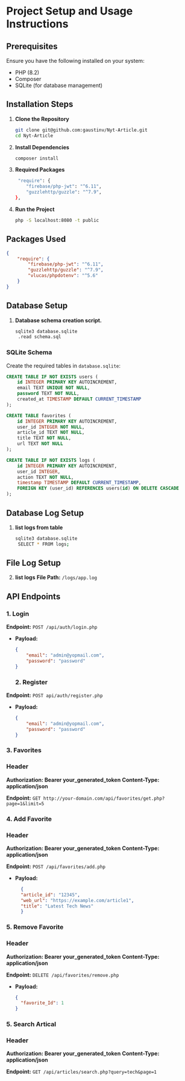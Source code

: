 # Project Setup and Usage Instructions

## Prerequisites
Ensure you have the following installed on your system:
- PHP (8.2)
- Composer
- SQLite (for database management)

## Installation Steps

1. **Clone the Repository**
   ```sh
   git clone git@github.com:gaustinv/Nyt-Article.git
   cd Nyt-Article
   ```

2. **Install Dependencies**
   ```sh
   composer install
   ```

3. **Required Packages**
    ```sh
     "require": {
        "firebase/php-jwt": "^6.11",
        "guzzlehttp/guzzle": "^7.9",
    },
    ```

4. **Run the Project**
   ```sh
   php -S localhost:8080 -t public
   ```

## Packages Used
```json
{
    "require": {
        "firebase/php-jwt": "^6.11",
        "guzzlehttp/guzzle": "^7.9",
        "vlucas/phpdotenv": "^5.6"
    }
}
```

## Database Setup

1. **Database schema creation script.**
   ```sh
   sqlite3 database.sqlite
    .read schema.sql
   ```

### SQLite Schema
Create the required tables in `database.sqlite`:
```sql
CREATE TABLE IF NOT EXISTS users (
    id INTEGER PRIMARY KEY AUTOINCREMENT,
    email TEXT UNIQUE NOT NULL,
    password TEXT NOT NULL,
    created_at TIMESTAMP DEFAULT CURRENT_TIMESTAMP
);

CREATE TABLE favorites (
    id INTEGER PRIMARY KEY AUTOINCREMENT,
    user_id INTEGER NOT NULL,
    article_id TEXT NOT NULL,
    title TEXT NOT NULL,
    url TEXT NOT NULL
);

CREATE TABLE IF NOT EXISTS logs (
    id INTEGER PRIMARY KEY AUTOINCREMENT,
    user_id INTEGER,
    action TEXT NOT NULL,
    timestamp TIMESTAMP DEFAULT CURRENT_TIMESTAMP,
    FOREIGN KEY (user_id) REFERENCES users(id) ON DELETE CASCADE
);
```
## Database Log Setup

1. **list logs from table**
   ```sh
   sqlite3 database.sqlite
    SELECT * FROM logs;
   ```
## File Log Setup 

2. **list logs**
**File Path:** `/logs/app.log`

## API Endpoints

### 1. Login
**Endpoint:** `POST /api/auth/login.php`
- **Payload:**
  ```json
  {
      "email": "admin@yopmail.com",
      "password": "password"
  }
  ```
  ### 2. Register
**Endpoint:** `POST api/auth/register.php`
- **Payload:**
  ```json
  {
      "email": "admin@yopmail.com",
      "password": "password"
  }
  ```
### 3. Favorites

### Header
**Authorization: Bearer your_generated_token**
**Content-Type: application/json**

**Endpoint:** `GET http://your-domain.com/api/favorites/get.php?page=1&limit=5`

### 4. Add Favorite

### Header
**Authorization: Bearer your_generated_token**
**Content-Type: application/json**

**Endpoint:** `POST /api/favorites/add.php`
- **Payload:**
  ```json
    {
    "article_id": "12345",
    "web_url": "https://example.com/article1",
    "title": "Latest Tech News"
    }
  ```

### 5. Remove Favorite

### Header
**Authorization: Bearer your_generated_token**
**Content-Type: application/json**

**Endpoint:** `DELETE /api/favorites/remove.php`
- **Payload:**
  ```json
  {
    "favorite_Id": 1
  }
  ```

### 5. Search Artical

### Header
**Authorization: Bearer your_generated_token**
**Content-Type: application/json**

**Endpoint:** `GET /api/articles/search.php?query=tech&page=1`


